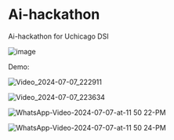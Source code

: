 # Ai-hackathon
Ai-hackathon for Uchicago DSI

![image](https://github.com/yuki-2025/Ai-hackathon/assets/159591455/fbc29a05-dfaa-4df8-8313-7be4d43e9777)


Demo:

![Video_2024-07-07_222911](https://github.com/yuki-2025/Ai-hackathon/assets/159591455/a4e1f4cb-c6e5-463e-9a16-3d900e8922f4)
 
![Video_2024-07-07_223634](https://github.com/yuki-2025/Ai-hackathon/assets/159591455/32d0b12a-10e3-483e-bb17-105cfeeccfed)

![WhatsApp-Video-2024-07-07-at-11 50 22-PM](https://github.com/yuki-2025/Ai-hackathon/assets/159591455/a1b70f96-b393-4688-b540-7cb556dc5340)

![WhatsApp-Video-2024-07-07-at-11 50 24-PM](https://github.com/yuki-2025/Ai-hackathon/assets/159591455/0da89f3e-e715-48ee-ae4c-5be80af64eb3)
